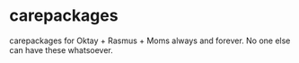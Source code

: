# carepackages
carepackages for Oktay + Rasmus + Moms always and forever. No one else can have these whatsoever. 
